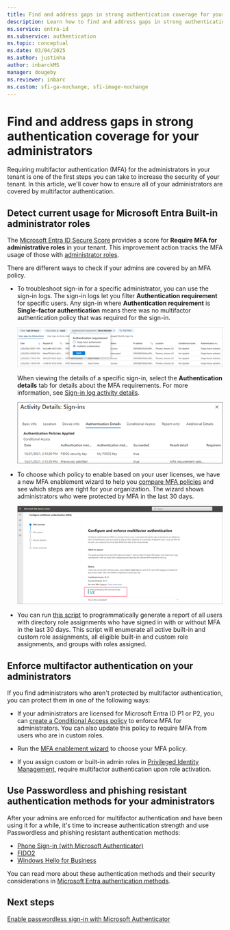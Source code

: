 ```yaml
---
title: Find and address gaps in strong authentication coverage for your administrators in Microsoft Entra ID
description: Learn how to find and address gaps in strong authentication coverage for your administrators in Microsoft Entra ID
ms.service: entra-id
ms.subservice: authentication
ms.topic: conceptual
ms.date: 03/04/2025
ms.author: justinha
author: inbarckMS
manager: dougeby
ms.reviewer: inbarc
ms.custom: sfi-ga-nochange, sfi-image-nochange
---
```

# Find and address gaps in strong authentication coverage for your administrators

Requiring multifactor authentication (MFA) for the administrators in your tenant is one of the first steps you can take to increase the security of your tenant. In this article, we'll cover how to ensure all of your administrators are covered by multifactor authentication.

<a name='detect-current-usage-for-azure-ad-built-in-administrator-roles'></a>

## Detect current usage for Microsoft Entra Built-in administrator roles

The [Microsoft Entra ID Secure Score](~/identity/monitoring-health/concept-identity-secure-score.md) provides a score for **Require MFA for administrative roles** in your tenant. This improvement action tracks the MFA usage of those with [administrator roles](../role-based-access-control/permissions-reference.md). 

There are different ways to check if your admins are covered by an MFA policy. 

- To troubleshoot sign-in for a specific administrator, you can use the sign-in logs. The sign-in logs let you filter **Authentication requirement** for specific users. Any sign-in where **Authentication requirement** is **Single-factor authentication** means there was no multifactor authentication policy that was required for the sign-in.

  ![Screenshot of the sign-in log.](./media/how-to-authentication-find-coverage-gaps/auth-requirement.png)

  When viewing the details of a specific sign-in, select the **Authentication details** tab for details about the MFA requirements. For more information, see [Sign-in log activity details](~/identity/monitoring-health/concept-sign-in-log-activity-details.md).
  
  ![Screenshot of the authentication activity details.](./media/how-to-authentication-find-coverage-gaps/details.png)

- To choose which policy to enable based on your user licenses, we have a new MFA enablement wizard to help you [compare MFA policies](concept-mfa-licensing.md#compare-multi-factor-authentication-policies) and see which steps are right for your organization. The wizard shows administrators who were protected by MFA in the last 30 days.

  ![Screenshot of the multifactor authentication enablement wizard.](./media/how-to-authentication-find-coverage-gaps/wizard.png)

- You can run [this script](https://github.com/microsoft/AzureADToolkit/blob/main/src/Find-AADToolkitUnprotectedUsersWithAdminRoles.ps1) to programmatically generate a report of all users with directory role assignments who have signed in with or without MFA in the last 30 days. This script will enumerate all active built-in and custom role assignments, all eligible built-in and custom role assignments, and groups with roles assigned.

## Enforce multifactor authentication on your administrators

If you find administrators who aren't protected by multifactor authentication, you can protect them in one of the following ways:

- If your administrators are licensed for Microsoft Entra ID P1 or P2, you can [create a Conditional Access policy](tutorial-enable-azure-mfa.md) to enforce MFA for administrators. You can also update this policy to require MFA from users who are in custom roles.  

- Run the [MFA enablement wizard](https://aka.ms/MFASetupGuide) to choose your MFA policy.

- If you assign custom or built-in admin roles in [Privileged Identity Management](~/id-governance/privileged-identity-management/pim-configure.md), require multifactor authentication upon role activation.

## Use Passwordless and phishing resistant authentication methods for your administrators

After your admins are enforced for multifactor authentication and have been using it for a while, it's time to increase authentication strength and use Passwordless and phishing resistant authentication methods: 

- [Phone Sign-in (with Microsoft Authenticator)](concept-authentication-authenticator-app.md)
- [FIDO2](concept-authentication-passwordless.md)
- [Windows Hello for Business](/windows/security/identity-protection/hello-for-business/)

You can read more about these authentication methods and their security considerations in [Microsoft Entra authentication methods](concept-authentication-methods.md).

## Next steps

[Enable passwordless sign-in with Microsoft Authenticator](howto-authentication-passwordless-phone.md)
